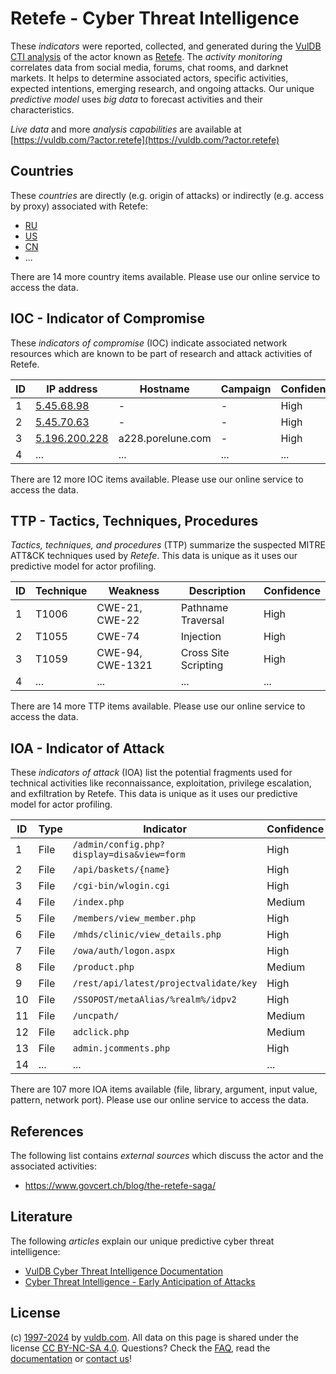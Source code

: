 # Retefe - Cyber Threat Intelligence

These _indicators_ were reported, collected, and generated during the [VulDB CTI analysis](https://vuldb.com/?kb.cti) of the actor known as [Retefe](https://vuldb.com/?actor.retefe). The _activity monitoring_ correlates data from social media, forums, chat rooms, and darknet markets. It helps to determine associated actors, specific activities, expected intentions, emerging research, and ongoing attacks. Our unique _predictive model_ uses _big data_ to forecast activities and their characteristics.

_Live data_ and more _analysis capabilities_ are available at [https://vuldb.com/?actor.retefe](https://vuldb.com/?actor.retefe)

## Countries

These _countries_ are directly (e.g. origin of attacks) or indirectly (e.g. access by proxy) associated with Retefe:

* [RU](https://vuldb.com/?country.ru)
* [US](https://vuldb.com/?country.us)
* [CN](https://vuldb.com/?country.cn)
* ...

There are 14 more country items available. Please use our online service to access the data.

## IOC - Indicator of Compromise

These _indicators of compromise_ (IOC) indicate associated network resources which are known to be part of research and attack activities of Retefe.

ID | IP address | Hostname | Campaign | Confidence
-- | ---------- | -------- | -------- | ----------
1 | [5.45.68.98](https://vuldb.com/?ip.5.45.68.98) | - | - | High
2 | [5.45.70.63](https://vuldb.com/?ip.5.45.70.63) | - | - | High
3 | [5.196.200.228](https://vuldb.com/?ip.5.196.200.228) | a228.porelune.com | - | High
4 | ... | ... | ... | ...

There are 12 more IOC items available. Please use our online service to access the data.

## TTP - Tactics, Techniques, Procedures

_Tactics, techniques, and procedures_ (TTP) summarize the suspected MITRE ATT&CK techniques used by _Retefe_. This data is unique as it uses our predictive model for actor profiling.

ID | Technique | Weakness | Description | Confidence
-- | --------- | -------- | ----------- | ----------
1 | T1006 | CWE-21, CWE-22 | Pathname Traversal | High
2 | T1055 | CWE-74 | Injection | High
3 | T1059 | CWE-94, CWE-1321 | Cross Site Scripting | High
4 | ... | ... | ... | ...

There are 14 more TTP items available. Please use our online service to access the data.

## IOA - Indicator of Attack

These _indicators of attack_ (IOA) list the potential fragments used for technical activities like reconnaissance, exploitation, privilege escalation, and exfiltration by Retefe. This data is unique as it uses our predictive model for actor profiling.

ID | Type | Indicator | Confidence
-- | ---- | --------- | ----------
1 | File | `/admin/config.php?display=disa&view=form` | High
2 | File | `/api/baskets/{name}` | High
3 | File | `/cgi-bin/wlogin.cgi` | High
4 | File | `/index.php` | Medium
5 | File | `/members/view_member.php` | High
6 | File | `/mhds/clinic/view_details.php` | High
7 | File | `/owa/auth/logon.aspx` | High
8 | File | `/product.php` | Medium
9 | File | `/rest/api/latest/projectvalidate/key` | High
10 | File | `/SSOPOST/metaAlias/%realm%/idpv2` | High
11 | File | `/uncpath/` | Medium
12 | File | `adclick.php` | Medium
13 | File | `admin.jcomments.php` | High
14 | ... | ... | ...

There are 107 more IOA items available (file, library, argument, input value, pattern, network port). Please use our online service to access the data.

## References

The following list contains _external sources_ which discuss the actor and the associated activities:

* https://www.govcert.ch/blog/the-retefe-saga/

## Literature

The following _articles_ explain our unique predictive cyber threat intelligence:

* [VulDB Cyber Threat Intelligence Documentation](https://vuldb.com/?kb.cti)
* [Cyber Threat Intelligence - Early Anticipation of Attacks](https://www.scip.ch/en/?labs.20201022)

## License

(c) [1997-2024](https://vuldb.com/?kb.changelog) by [vuldb.com](https://vuldb.com/?kb.about). All data on this page is shared under the license [CC BY-NC-SA 4.0](https://creativecommons.org/licenses/by-nc-sa/4.0/). Questions? Check the [FAQ](https://vuldb.com/?kb.faq), read the [documentation](https://vuldb.com/?kb) or [contact us](https://vuldb.com/?contact)!
